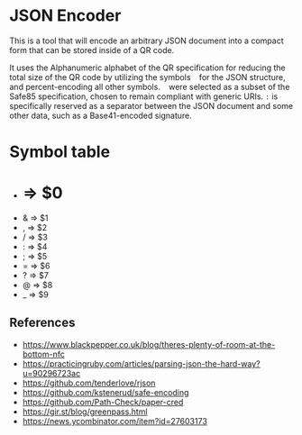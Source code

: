 # JSON Encoder

This is a tool that will encode an arbitrary JSON document into a compact form that can be stored inside of a QR code.

It uses the Alphanumeric alphabet of the QR specification for reducing the total size of the QR code by utilizing the symbols ` ` for the JSON structure, and percent-encoding all other symbols. ` ` were selected as a subset of the Safe85 specification, chosen to remain compliant with generic URIs. `:` is specifically reserved as a separator between the JSON document and some other data, such as a Base41-encoded signature.

# Symbol table

- # => $0
- & => $1
- , => $2
- / => $3
- : => $4
- ; => $5
- = => $6
- ? => $7
- @ => $8
- _ => $9

## References

- https://www.blackpepper.co.uk/blog/theres-plenty-of-room-at-the-bottom-nfc
- https://practicingruby.com/articles/parsing-json-the-hard-way?u=90296723ac
- https://github.com/tenderlove/rjson
- https://github.com/kstenerud/safe-encoding
- https://github.com/Path-Check/paper-cred
- https://gir.st/blog/greenpass.html
- https://news.ycombinator.com/item?id=27603173